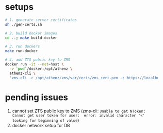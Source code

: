 # setups
```bash
# 1. generate server certificates
sh ./gen-certs.sh

# 2. build docker images
cd ..; make build-docker

# 3. run dockers
make run-docker

# 4. add ZTS public key to ZMS
docker run -it --net=host \
  -v `pwd`/docker:/opt/athenz \
  athenz-cli \
  'zms-cli -c /opt/athenz/zms/var/certs/zms_cert.pem -z https://localhost:4443/zms/v1 -d sys.auth add-service zts 0 /opt/athenz/zts/var/keys/zts_public.pem'
```

# pending issues
1. cannot set ZTS public key to ZMS (zms-cli: `Unable to get NToken: Cannot get user token for user:  error: invalid character '<' looking for beginning of value`)
1. docker network setup for DB
